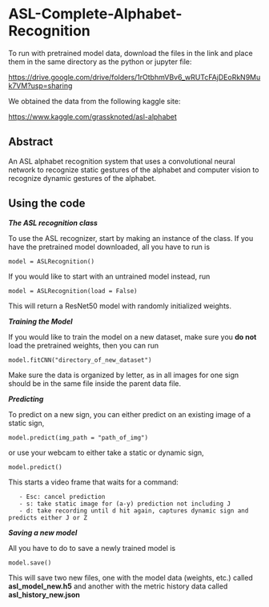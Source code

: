 # ASL-Complete-Alphabet-Recognition

To run with pretrained model data, download the files in the link and place them in the same directory as the python or jupyter file: 

https://drive.google.com/drive/folders/1rOtbhmVBv6_wRUTcFAjDEoRkN9Muk7VM?usp=sharing

We obtained the data from the following kaggle site:

https://www.kaggle.com/grassknoted/asl-alphabet

## Abstract

An ASL alphabet recognition system that uses a convolutional neural network to recognize static gestures of the alphabet and computer vision to recognize dynamic gestures of the alphabet.

## Using the code

_**The ASL recognition class**_

To use the ASL recognizer, start by making an instance of the class. If you have the pretrained model downloaded, all you have to run is

```
model = ASLRecognition()
```

If you would like to start with an untrained model instead, run

```
model = ASLRecognition(load = False)
```

This will return a ResNet50 model with randomly initialized weights. 




_**Training the Model**_

If you would like to train the model on a new dataset, make sure you **do not** load the pretrained weights, then you can run 

```
model.fitCNN("directory_of_new_dataset")
```

Make sure the data is organized by letter, as in all images for one sign should be in the same file inside the parent data file.



_**Predicting**_

To predict on a new sign, you can either predict on an existing image of a static sign,

```
model.predict(img_path = "path_of_img")
```

or use your webcam to either take a static or dynamic sign,

```
model.predict()
```

This starts a video frame that waits for a command:
                
       - Esc: cancel prediction
       - s: take static image for (a-y) prediction not including J
       - d: take recording until d hit again, captures dynamic sign and predicts either J or Z



_**Saving a new model**_

All you have to do to save a newly trained model is

```
model.save()
```

This will save two new files, one with the model data (weights, etc.) called **asl_model_new.h5** and another with the metric history data called **asl_history_new.json**
